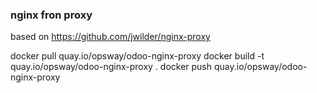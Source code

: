 ### nginx fron proxy 
based on https://github.com/jwilder/nginx-proxy

docker pull quay.io/opsway/odoo-nginx-proxy
docker build -t quay.io/opsway/odoo-nginx-proxy .
docker push quay.io/opsway/odoo-nginx-proxy
